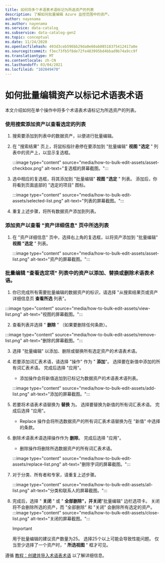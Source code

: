 ```yaml
---
title: 如何将多个术语表术语标记为所选资产的列表
description: 了解如何批量编辑 Azure 监控范围中的资产。
author: nayenama
ms.author: nayenama
ms.service: data-catalog
ms.subservice: data-catalog-gen2
ms.topic: conceptual
ms.date: 11/24/2020
ms.openlocfilehash: 493d3ceb596bb29da0e60ab08518375412417a0e
ms.sourcegitcommit: f3ec73fb5f8de72fe483995bd4bbad9b74a9cc9f
ms.translationtype: MT
ms.contentlocale: zh-CN
ms.lasthandoff: 03/04/2021
ms.locfileid: "102049470"
---
```

# <a name="how-to-bulk-edit-assets-to-tag-glossary-terms"></a>如何批量编辑资产以标记术语表术语

本文介绍如何在单个操作中将多个术语表术语标记为所选资产的列表。

### <a name="add-assets-to-view-selected-list-using-search"></a>使用搜索添加资产以查看选定的列表

1. 搜索要添加到列表中的数据资产，以便进行批量编辑。

2. 在 "搜索结果" 页上，将鼠标指针悬停在要添加到 "批量编辑" **视图 "选定** " 列表中的资产上，以显示复选框。

   :::image type="content" source="media/how-to-bulk-edit-assets/asset-checkbox.png" alt-text="复选框的屏幕截图。":::

3. 选中相应的复选框，将其添加到 "批量编辑" **视图 "选定** " 列表。 添加后，你将看到页面底部的 "选定的项目" 图标。

   :::image type="content" source="media/how-to-bulk-edit-assets/selected-list.png" alt-text="列表的屏幕截图。":::

4. 重复上述步骤，将所有数据资产添加到列表。

### <a name="add-assets-to-view-selected-list-from-asset-detail-page"></a>添加资产以查看 "资产详细信息" 页中所选列表

1. 在 "资产详细信息" 页中，选择右上角的复选框，以将资产添加到 "批量编辑" **视图 "选定** " 列表。

   :::image type="content" source="media/how-to-bulk-edit-assets/asset-list.png" alt-text="资产的屏幕截图。":::

### <a name="bulk-edit-assets-in-the-view-selected-list-to-add-replace-or-remove-glossary-terms"></a>批量编辑 "查看选定项" 列表中的资产以添加、替换或删除术语表术语。

1. 你已完成所有需要批量编辑的数据资产的标识，请选择 "从搜索结果页或资产详细信息页 **查看所选** 列表"。

:::image type="content" source="media/how-to-bulk-edit-assets/view-list.png" alt-text="视图的屏幕截图。":::

2. 查看列表并选择 " **删除** " （如果要删除任何条款）。

:::image type="content" source="media/how-to-bulk-edit-assets/remove-list.png" alt-text="删除的屏幕截图。":::

3. 选择 "批量编辑" 以添加、删除或替换所有选定资产的术语表术语。

4. 若要添加词汇表术语，请选择 "操作" 作为 " **添加**"。 选择要在新值中添加的所有词汇表术语。 完成后选择 "应用"。
    - 添加操作会将新值追加到已标记为数据资产的术语表术语列表。  
   
    :::image type="content" source="media/how-to-bulk-edit-assets/add-list.png" alt-text="添加的屏幕截图。":::

5. 若要将术语表术语替换为 **替换** 为。 选择要替换为新值的所有词汇表术语。 完成后选择 "应用"。
    - Replace 操作会将所选数据资产的所有词汇表术语替换为在 "新值" 中选择的条款。
   
6. 删除术语表术语选择操作作为 **删除**。 完成后选择 "应用"。
    - 删除操作将删除所选数据资产的所有词汇表术语。
   
    :::image type="content" source="media/how-to-bulk-edit-assets/replace-list.png" alt-text="删除字词的屏幕截图。":::

7. 对于分类、所有者和专家，请重复上述步骤。

    :::image type="content" source="media/how-to-bulk-edit-assets/all-list.png" alt-text="分类和联系人的屏幕截图。":::

8. 完成后，选择 " **关闭** " 或 " **全部删除"，并关闭**"批量编辑" 边栏选项卡。 关闭将不会删除所选的资产，而 "全部删除" 和 "关闭" 会删除所有选定的资产。
    :::image type="content" source="media/how-to-bulk-edit-assets/close-list.png" alt-text="关闭的屏幕截图。":::

   > [!Important]
   > 用于批量编辑的建议资产数量为25。 选择25个以上可能会导致性能问题。
   > 仅当至少选择了一个资产时，" **所选视图** " 框才可见。


遵循 [教程：创建并导入术语表术语](how-to-create-import-export-glossary.md) 以了解详细信息。
